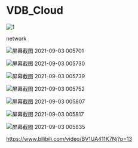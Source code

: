 # VDB_Cloud

![1](https://user-images.githubusercontent.com/63625631/131885996-55751ba0-c238-45ba-82af-7d4aca850ef1.jpg)

network

![屏幕截图 2021-09-03 005701](https://user-images.githubusercontent.com/63625631/131886012-19ebf513-2758-47d5-adf9-28755d43f8fa.jpg)

<cloud>

![屏幕截图 2021-09-03 005730](https://user-images.githubusercontent.com/63625631/131886026-1b48fb61-bf93-4473-bb0c-649b4a703bf8.jpg)

![屏幕截图 2021-09-03 005739](https://user-images.githubusercontent.com/63625631/131886033-a98bacc1-7702-495f-bf67-ee91ccdd4c5a.jpg)

![屏幕截图 2021-09-03 005752](https://user-images.githubusercontent.com/63625631/131886039-1948a6f4-4a5a-4db4-aeb5-f4b65d9ecc2c.jpg)

<cloudnoise>

![屏幕截图 2021-09-03 005807](https://user-images.githubusercontent.com/63625631/131886047-40b84163-bcf5-47a4-ba16-33494898ea17.jpg)

![屏幕截图 2021-09-03 005817](https://user-images.githubusercontent.com/63625631/131886057-bdfe65e3-d0dc-494e-96b6-da6c790f1de9.jpg)

![屏幕截图 2021-09-03 005835](https://user-images.githubusercontent.com/63625631/131886062-9267af4a-4f71-4859-bf5b-6b9c7af54008.jpg)
  
https://www.bilibili.com/video/BV1UA411K7Nj?p=13
